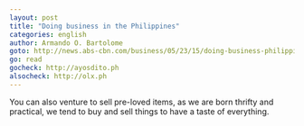 ```yaml
---
layout: post
title: "Doing business in the Philippines"
categories: english
author: Armando O. Bartolome
goto: http://news.abs-cbn.com/business/05/23/15/doing-business-philippines?ref=speak.junglestar.org
go: read
gocheck: http://ayosdito.ph
alsocheck: http://olx.ph
---
```

You can also venture to sell pre-loved items, as we are born thrifty and practical, we tend to buy and sell things to have a taste of everything.
